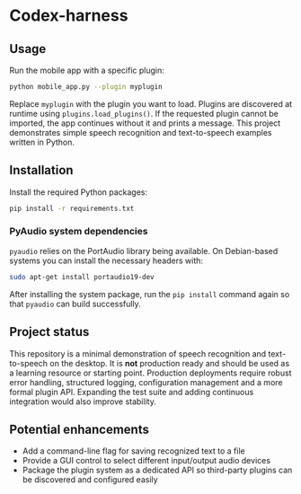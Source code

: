 # Codex-harness

## Usage

Run the mobile app with a specific plugin:

```bash
python mobile_app.py --plugin myplugin
```

Replace `myplugin` with the plugin you want to load.
Plugins are discovered at runtime using `plugins.load_plugins()`. If the
requested plugin cannot be imported, the app continues without it and prints a
message.
This project demonstrates simple speech recognition and text-to-speech examples
written in Python.

## Installation

Install the required Python packages:

```bash
pip install -r requirements.txt
```

### PyAudio system dependencies

`pyaudio` relies on the PortAudio library being available. On Debian-based systems you can install the necessary headers with:

```bash
sudo apt-get install portaudio19-dev
```

After installing the system package, run the `pip install` command again so that `pyaudio` can build successfully.

## Project status

This repository is a minimal demonstration of speech recognition and
text-to-speech on the desktop. It is **not** production ready and should be used
as a learning resource or starting point. Production deployments require robust
error handling, structured logging, configuration management and a more formal
plugin API. Expanding the test suite and adding continuous integration would
also improve stability.

## Potential enhancements

- Add a command-line flag for saving recognized text to a file
- Provide a GUI control to select different input/output audio devices
- Package the plugin system as a dedicated API so third-party plugins can be
  discovered and configured easily

 
